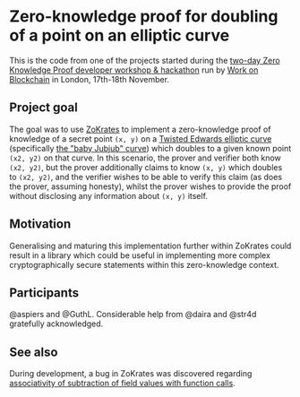 Zero-knowledge proof for doubling of a point on an elliptic curve
=================================================================

This is the code from one of the projects started during the 
[two-day Zero Knowledge Proof developer workshop & hackathon](https://www.eventbrite.com/e/free-two-day-zero-knowledge-proof-developer-workshop-hackathon-tickets-52320521087)
run by [Work on Blockchain](https://workonblockchain.com/) in London,
17th-18th November.

Project goal
------------

The goal was to use [ZoKrates](https://zokrates.github.io/) to implement
a zero-knowledge proof of knowledge of a secret point `(x, y)` on a
[Twisted Edwards elliptic
curve](https://en.wikipedia.org/wiki/Twisted_Edwards_curve)
(specifically [the "baby Jubjub"
curve](https://github.com/barryWhiteHat/baby_jubjub_ecc)) which doubles
to a given known point `(x2, y2)` on that curve.  In this scenario, the
prover and verifier both know `(x2, y2)`, but the prover additionally
claims to know `(x, y)` which doubles to `(x2, y2)`, and the verifier
wishes to be able to verify this claim (as does the prover, assuming
honesty), whilst the prover wishes to provide the proof without
disclosing any information about `(x, y)` itself.

Motivation
----------

Generalising and maturing this implementation further within ZoKrates
could result in a library which could be useful in implementing more
complex cryptographically secure statements within this zero-knowledge
context.

Participants
------------

@aspiers and @GuthL.  Considerable help from @daira and @str4d
gratefully acknowledged.

See also
--------

During development, a bug in ZoKrates was discovered regarding
[associativity of subtraction of field values with function
calls](https://github.com/Zokrates/ZoKrates/issues/167).
